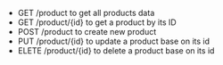 - GET /product to get all products data
- GET /product/{id} to get a product by its ID
- POST /product to create new product
- PUT /product/{id} to update a product base on its id
- ELETE /product/{id} to delete a product base on its id